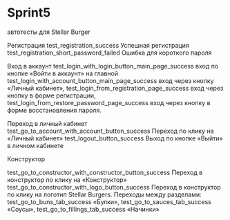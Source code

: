 # Sprint5
автотесты для Stellar Burger

Регистрация
test_registration_success Успешная регистрация 
test_registration_short_password_failed Ошибка для короткого пароля

Вход в аккаунт
test_login_with_login_button_main_page_success вход по кнопке «Войти в аккаунт» на главной
test_login_with_account_button_main_page_success вход через кнопку «Личный кабинет»,
test_login_from_registration_page_success вход через кнопку в форме регистрации,
test_login_from_restore_password_page_success вход через кнопку в форме восстановления пароля.

Переход в личный кабинет
test_go_to_account_with_account_button_success Переход по клику на «Личный кабинет»
test_logout_button_success Выход по кнопке «Выйти» в личном кабинете

Конструктор

test_go_to_constructor_with_constructor_button_success  Переход в конструктор по клику на «Конструктор»
test_go_to_constructor_with_logo_button_success Переход в конструктор по клику на логотип Stellar Burgers.
Переходы между разделами:
test_go_to_buns_tab_success «Булки»,
test_go_to_sauces_tab_success «Соусы»,
test_go_to_fillings_tab_success «Начинки»